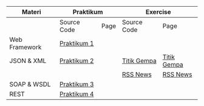 <table width="100%">
	<thead>
		<th rowspan='2'>Materi</th>
		<th colspan='2'>Praktikum</th>
		<th colspan='2'>Exercise</th>
	</thead>
	<tbody>
	<tr>
			<td></td>
			<td>Source Code</td>
			<td>Page</td>
			<td>Source Code</td>
			<td>Page</td>
	</tr>
		<tr>
			<td>Web Framework</td>
			<td><a href="">Praktikum 1</a></td>
			<td></td>
			<td></td>
			<td></td>
		</tr>
		<tr>
			<td>JSON & XML</td>
			<td><a href="Praktikum/pertemuan2">Praktikum 2</a></td>
			<td></td>
			<td><a href="Exercise/pertemuan2/gempa">Titik Gempa</a></td>
			<td><a target="_blank" href="https://gempa-bmkg.vercel.app/">Titik Gempa</a></td>
		</tr>
		<tr>
			<td></td>
			<td></td>
			<td></td>
			<td><a href="Exercise/pertemuan1/rssnews">RSS News</a></td>
			<td>
			<a target="_blank" href="https://rss-feed-steel.vercel.app/">RSS News</a>
			</td>
		</tr>
		<tr>
			<td>SOAP & WSDL</td>
			<td><a href="Praktikum/pertemuan3">Praktikum 3</a></td>
			<td></td>
			<td></td>
			<td></td>
		</tr>
		<tr>
			<td>REST</td>
			<td><a href="Praktikum/pertemuan4">Praktikum 4</a></td>
			<td></td>
			<td></td>
			<td></td>
		</tr>
	</tbody>
</table>

